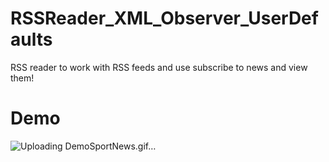 # RSSReader_XML_Observer_UserDefaults
RSS reader to work with RSS feeds and use subscribe to news and view them!

# Demo
![Uploading DemoSportNews.gif…]()

